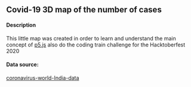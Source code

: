 ## Covid-19 3D map of the number of cases

#### Description

This little map was created in order to learn and understand the main concept of [p5.js](https://p5js.org/) also do the coding train challenge for the Hacktoberfest 2020

#### Data source:

[coronavirus-world-India-data](https://rapidapi.com/spamakashrajtech/api/corona-virus-world-and-india-data)
